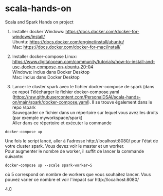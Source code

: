 # scala-hands-on
Scala and Spark Hands on project

1. Installer docker
Windows: https://docs.docker.com/docker-for-windows/install/  
Ubuntu: https://docs.docker.com/engine/install/ubuntu/  
Mac: https://docs.docker.com/docker-for-mac/install/  

2. Installer docker-compose
Linux: https://www.digitalocean.com/community/tutorials/how-to-install-and-use-docker-compose-on-ubuntu-20-04  
Windows: inclus dans Docker Desktop  
Mac: inclus dans Docker Desktop  

3. Lancer le cluster spark avec le fichier docker-compose de spark (dans ce repo)
Télécharger le fichier docker-compose.yaml (https://raw.githubusercontent.com/PersonalDSAI/scala-hands-on/main/spark/docker-compose.yaml). Il se trouve également dans le repo /spark  
Sauvegarder ce fichier dans un répertoire sur lequel vous avez les droits (par exemple myworkspace/spark)  
Aller dans ce répertoire et exécuter la commande
```
docker-compose up
```
Une fois le script lancé, aller à l'adresse http://localhost:8080/ pour l'état de votre cluster spark. Vous devez voir le master et un worker.  
Pour augmenter le nombre de worker, il suffit de lancer la commande suivante:
```
docker-compose up --scale spark-worker=5
```
où 5 correspond on nombre de workers que vous souhaitez lancer. Vous pouvez varier ce nombre et voir l'impact sur http://localhost:8080/  

4.C
